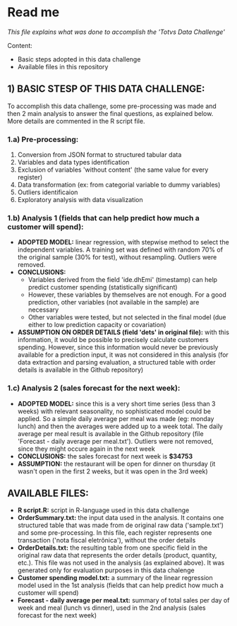 # Read me  
*This file explains what was done to accomplish the 'Totvs Data Challenge'*  

Content:  
* Basic steps adopted in this data challenge  
* Available files in this repository  
  
## 1) BASIC STESP OF THIS DATA CHALLENGE:  
  
To accomplish this data challenge, some pre-processing was made and then 2 main analysis to answer the final questions, as explained below. More details are commented in the R script file.  
  
### 1.a) Pre-processing:  
1. Conversion from JSON format to structured tabular data  
2. Variables and data types identification  
3. Exclusion of variables 'without content' (the same value for every register)  
4. Data transformation (ex: from categorial variable to dummy variables)  
5. Outliers identificaion  
6. Exploratory analysis with data visualization  
  
  
### 1.b) Analysis 1 (fields that can help predict how much a customer will spend):  
* **ADOPTED MODEL:** linear regression, with stepwise method to select the independent variables. A training set was defined with random 70% of the original sample (30% for test), without resampling. Outliers were removed.   
* **CONCLUSIONS:**  
   - Variables derived from the field 'ide.dhEmi' (timestamp) can help predict customer spending (statistically significant)  
   - However, these variables by themselves are not enough. For a good prediction, other variables (not available in the sample) are necessary  
   - Other variables were tested, but not selected in the final model (due either to low prediction capacity or covariation)  
* **ASSUMPTION ON ORDER DETAILS (field 'dets' in original file):** with this information, it would be possible to precisely calculate customers spending. However, since this information would never be previously available for a prediction input, it was not considered in this analysis (for data extraction and parsing evaluation, a structured table with order details is available in the Github repository)  
  
  
### 1.c) Analysis 2 (sales forecast for the next week):  
* **ADOPTED MODEL:** since this is a very short time series (less than 3 weeks) with relevant seasonality, no sophisticated model could be applied. So a simple daily average per meal was made (eg: monday lunch) and then the averages were added up to a week total. The daily average per meal result is available in the Github repository (file 'Forecast - daily average per meal.txt'). Outliers were not removed, since they might occure again in the next week  
* **CONCLUSIONS:** the sales forecast for next week is **$34753**  
* **ASSUMPTION:** the restaurant will be open for dinner on thursday (it wasn't open in the first 2 weeks, but it was open in the 3rd week)  
  
  
## AVAILABLE FILES:  
* **R script.R:** script in R-language used in this data challenge  
* **OrderSummary.txt:** the input data used in the analysis. It contains one structured table that was made from de original raw data ('sample.txt') and some pre-processing. In this file, each register represents one transaction ('nota fiscal eletrônica'), without the order details  
* **OrderDetails.txt:** the resulting table from one specific field in the original raw data that represents the order details (product, quantity, etc.). This file was not used in the analysis (as explained above). It was generated only for evaluation purposes in this data chalenge  
* **Customer spending model.txt:** a summary of the linear regression model used  in the 1st analysis (fields that can help predict how much a customer will spend)  
* **Forecast - daily average per meal.txt:** summary of total sales per day of week and meal (lunch vs dinner), used in the 2nd analysis (sales forecast for the next week)  
